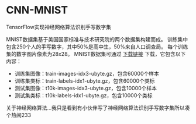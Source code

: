 # CNN-MNIST
TensorFlow实现神经网络算法识别手写数字集

MNIST数据集基于美国国家标准与技术研究院的两个数据集构建而成。
训练集中包含250个人的手写数字，其中50%是高中生，50%来自人口调查局。
每个训练集的数字图片像素为28x28。
MNIST数据集可通过 [下载链接](http://yann.lecun.com/exdb/mnist/) 下载，它包含以下内容：
* 训练集图像：train-images-idx3-ubyte.gz，包含60000个样本
* 训练集类标：train-labels-idx1-ubyte.gz，包含60000个类标
* 测试集图像：t10k-images-idx3-ubyte.gz，包含10000个样本
* 测试集类标：t10k-labels-idx1-ubyte.gz，包含10000个类标

关于神经网络算法...我只是看到有小伙伴写了神经网络算法识别手写数字集所以凑个热闹233
